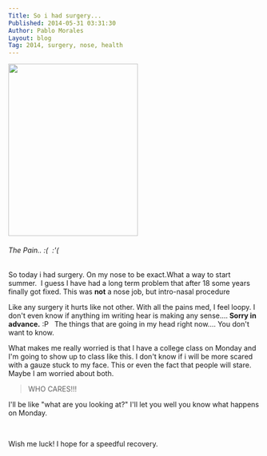 ```yaml
---
Title: So i had surgery...
Published: 2014-05-31 03:31:30
Author: Pablo Morales
Layout: blog
Tag: 2014, surgery, nose, health
---
```

<img class="alignnone" src="https://fbcdn-sphotos-b-a.akamaihd.net/hphotos-ak-xpa1/t1.0-9/10346186_10152424268083396_6100865710206102379_n.jpg" alt="" width="259" height="345" />

<h6>The Pain.. :(  :'(</h6>

So today i had surgery. On my nose to be exact.What a way to start summer.  I guess I have had a long term problem that after 18 some years finally got fixed. This was <strong>not</strong> a nose job, but intro-nasal procedure

Like any surgery it hurts like not other. With all the pains med, I feel loopy. I don't even know if anything im writing hear is making any sense....<strong> Sorry in advance.</strong> :P   The things that are going in my head right now.... You don't want to know.

What makes me really worried is that I have a college class on Monday and I'm going to show up to class like this. I don't know if i will be more scared with a gauze stuck to my face. This or even the fact that people will stare. Maybe I am worried about both.

<blockquote>WHO CARES!!!</blockquote>

I'll be like "what are you looking at?" I'll let you well you know what happens on Monday.

&nbsp;

Wish me luck! I hope for a speedful recovery.

&nbsp;
